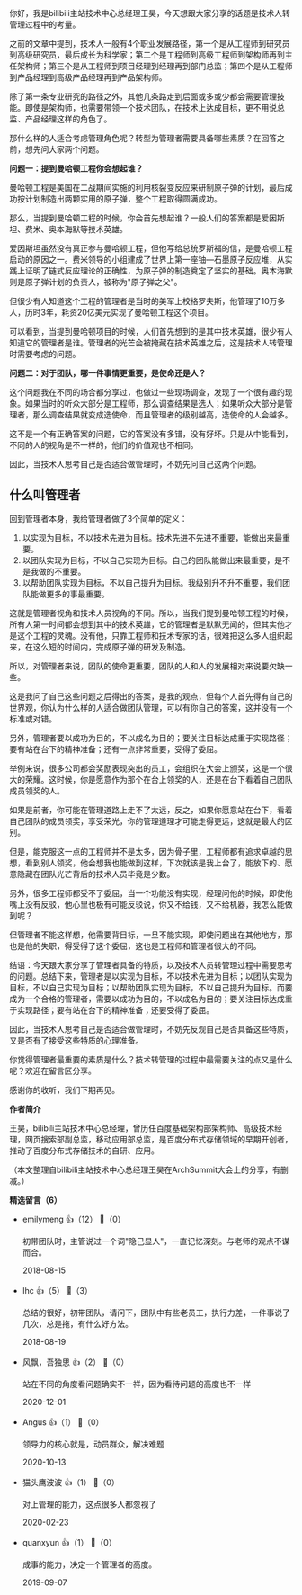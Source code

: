 你好，我是bilibili主站技术中心总经理王昊，今天想跟大家分享的话题是技术人转管理过程中的考量。

之前的文章中提到，技术人一般有4个职业发展路径，第一个是从工程师到研究员到高级研究员，最后成长为科学家；第二个是工程师到高级工程师到架构师再到主任架构师；第三个是从工程师到项目经理到经理再到部门总监；第四个是从工程师到产品经理到高级产品经理再到产品架构师。

除了第一条专业研究的路径之外，其他几条路走到后面或多或少都会需要管理技能。即使是架构师，也需要带领一个技术团队，在技术上达成目标，更不用说总监、产品经理这样的角色了。

那什么样的人适合考虑管理角色呢？转型为管理者需要具备哪些素质？在回答之前，想先问大家两个问题。

**问题一：提到曼哈顿工程你会想起谁？**

曼哈顿工程是美国在二战期间实施的利用核裂变反应来研制原子弹的计划，最后成功按计划制造出两颗实用的原子弹，整个工程取得圆满成功。

那么，当提到曼哈顿工程的时候，你会首先想起谁？一般人们的答案都是爱因斯坦、费米、奥本海默等技术英雄。

爱因斯坦虽然没有真正参与曼哈顿工程，但他写给总统罗斯福的信，是曼哈顿工程启动的原因之一。费米领导的小组建成了世界上第一座铀—石墨原子反应堆，从实践上证明了链式反应理论的正确性，为原子弹的制造奠定了坚实的基础。奥本海默则是原子弹计划的负责人，被称为"原子弹之父"。

但很少有人知道这个工程的管理者是当时的美军上校格罗夫斯，他管理了10万多人，历时3年，耗资20亿美元实现了曼哈顿工程这个项目。

可以看到，当提到曼哈顿项目的时候，人们首先想到的是其中技术英雄，很少有人知道它的管理者是谁。管理者的光芒会被掩藏在技术英雄之后，这是技术人转管理时需要考虑的问题。

**问题二：对于团队，哪一件事情更重要，是使命还是人？**

这个问题我在不同的场合都分享过，也做过一些现场调查，发现了一个很有趣的现象。如果当时的听众大部分是工程师，那么调查结果是选人；如果听众大部分是管理者，那么调查结果就变成选使命，而且管理者的级别越高，选使命的人会越多。

这不是一个有正确答案的问题，它的答案没有多错，没有好坏。只是从中能看到，不同的人的视角是不一样的，他们的价值观也不相同。

因此，当技术人思考自己是否适合做管理时，不妨先问自己这两个问题。

## 什么叫管理者

回到管理者本身，我给管理者做了3个简单的定义：

1. 以实现为目标，不以技术先进为目标。技术先进不先进不重要，能做出来最重要。
2. 以团队实现为目标，不以自己实现为目标。自己的团队能做出来最重要，是不是我做的不重要。
3. 以帮助团队实现为目标，不以自己提升为目标。我级别升不升不重要，我们团队能做更多的事最重要。

这就是管理者视角和技术人员视角的不同。所以，当我们提到曼哈顿工程的时候，所有人第一时间都会想到其中的技术英雄，它的管理者是默默无闻的，但其实他才是这个工程的灵魂。没有他，只靠工程师和技术专家的话，很难把这么多人组织起来，在这么短的时间内，完成原子弹的研发及制造。

所以，对管理者来说，团队的使命更重要，团队的人和人的发展相对来说要欠缺一些。

这是我问了自己这些问题之后得出的答案，是我的观点，但每个人首先得有自己的世界观，你认为什么样的人适合做团队管理，可以有你自己的答案，这并没有一个标准或对错。

另外，管理者要以成功为目的，不以成名为目的；要关注目标达成重于实现路径；要有站在台下的精神准备；还有一点非常重要，受得了委屈。

举例来说，很多公司都会奖励表现突出的员工，会组织在大会上颁奖，这是一个很大的荣耀。这时候，你是愿意作为那个在台上领奖的人，还是在台下看着自己团队成员领奖的人。

如果是前者，你可能在管理道路上走不了太远，反之，如果你愿意站在台下，看着自己团队的成员领奖，享受荣光，你的管理道理才可能走得更远，这就是最大的区别。

但是，能克服这一点的工程师并不是太多，因为骨子里，工程师都有追求卓越的思想，看到别人领奖，他会想我也能做到这样，下次就该是我上台了，能放下的、愿意隐藏在团队光芒背后的技术人员毕竟是少数。

另外，很多工程师都受不了委屈，当一个功能没有实现，经理问他的时候，即使他嘴上没有反驳，他心里也极有可能反驳说，你又不给钱，又不给机器，我怎么能做到呢？

但管理者不能这样想，他需要背目标，一旦不能实现，即使问题出在其他地方，那也是他的失职，得受得了这个委屈，这也是工程师和管理者很大的不同。

结语：今天跟大家分享了管理者具备的特质，以及技术人员转管理过程中需要思考的问题。总结下来，管理者是以实现为目标，不以技术先进为目标；以团队实现为目标，不以自己实现为目标；以帮助团队实现为目标，不以自己提升为目标。而要成为一个合格的管理者，需要以成功为目的，不以成名为目的；要关注目标达成重于实现路径；要有站在台下的精神准备；还要受得了委屈。

因此，当技术人思考自己是否适合做管理时，不妨先反观自己是否具备这些特质，又是否有了接受这些特质的心理准备。

你觉得管理者最重要的素质是什么？技术转管理的过程中最需要关注的点又是什么呢？欢迎在留言区分享。

感谢你的收听，我们下期再见。

**作者简介**

王昊，bilibili主站技术中心总经理，曾历任百度基础架构部架构师、高级技术经理，网页搜索部副总监，移动应用部总监，是百度分布式存储领域的早期开创者，推动了百度分布式存储技术的自研、应用。

（本文整理自bilibili主站技术中心总经理王昊在ArchSummit大会上的分享，有删减。）
<div><strong>精选留言（6）</strong></div><ul>
<li><span>emilymeng</span> 👍（12） 💬（0）<p>初带团队时，主管说过一个词&quot;隐己显人&quot;，一直记忆深刻。与老师的观点不谋而合。</p>2018-08-15</li><br/><li><span>lhc</span> 👍（5） 💬（3）<p>总结的很好，初带团队，请问下，团队中有些老员工，执行力差，一件事说了几次，总是拖，有什么好方法。</p>2018-08-19</li><br/><li><span>风飘，吾独思</span> 👍（2） 💬（0）<p>站在不同的角度看问题确实不一祥，因为看待问题的高度也不一样</p>2020-12-01</li><br/><li><span>Angus</span> 👍（1） 💬（0）<p>领导力的核心就是，动员群众，解决难题</p>2020-10-13</li><br/><li><span>猫头鹰波波</span> 👍（1） 💬（0）<p>对上管理的能力，这点很多人都忽视了</p>2020-02-23</li><br/><li><span>quanxyun</span> 👍（1） 💬（0）<p>成事的能力，决定一个管理者的高度。

</p>2019-09-07</li><br/>
</ul>